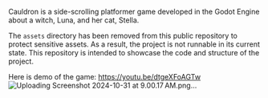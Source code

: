 Cauldron is a side-scrolling platformer game developed in the Godot Engine about a witch, Luna, and her cat, Stella.


The `assets` directory has been removed from this public repository to protect sensitive assets. As a result, the project is not runnable in its current state. This repository is intended to showcase the code and structure of the project.

Here is demo of the game:
https://youtu.be/dtgeXFoAGTw
![Uploading Screenshot 2024-10-31 at 9.00.17 AM.png…]()
